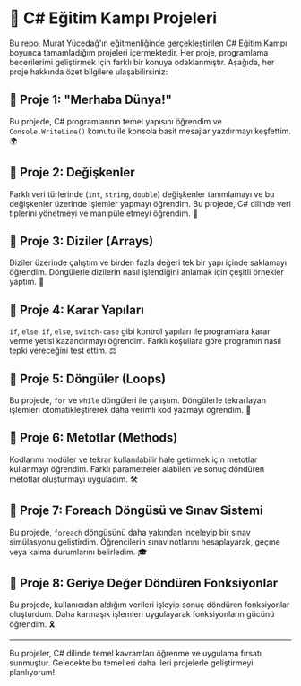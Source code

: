 # 🚀 C# Eğitim Kampı Projeleri

Bu repo, Murat Yücedağ'ın eğitmenliğinde gerçekleştirilen C# Eğitim Kampı boyunca tamamladığım projeleri içermektedir. Her proje, programlama becerilerimi geliştirmek için farklı bir konuya odaklanmıştır. Aşağıda, her proje hakkında özet bilgilere ulaşabilirsiniz:

## 📝 Proje 1: "Merhaba Dünya!"
Bu projede, C# programlarının temel yapısını öğrendim ve `Console.WriteLine()` komutu ile konsola basit mesajlar yazdırmayı keşfettim. 🌍

## 📝 Proje 2: Değişkenler
Farklı veri türlerinde (`int`, `string`, `double`) değişkenler tanımlamayı ve bu değişkenler üzerinde işlemler yapmayı öğrendim. Bu projede, C# dilinde veri tiplerini yönetmeyi ve manipüle etmeyi öğrendim. 🔢

## 📝 Proje 3: Diziler (Arrays)
Diziler üzerinde çalıştım ve birden fazla değeri tek bir yapı içinde saklamayı öğrendim. Döngülerle dizilerin nasıl işlendiğini anlamak için çeşitli örnekler yaptım. 🧩

## 📝 Proje 4: Karar Yapıları
`if`, `else if`, `else`, `switch-case` gibi kontrol yapıları ile programlara karar verme yetisi kazandırmayı öğrendim. Farklı koşullara göre programın nasıl tepki vereceğini test ettim. ⚖️

## 📝 Proje 5: Döngüler (Loops)
Bu projede, `for` ve `while` döngüleri ile çalıştım. Döngülerle tekrarlayan işlemleri otomatikleştirerek daha verimli kod yazmayı öğrendim. 🔄

## 📝 Proje 6: Metotlar (Methods)
Kodlarımı modüler ve tekrar kullanılabilir hale getirmek için metotlar kullanmayı öğrendim. Farklı parametreler alabilen ve sonuç döndüren metotlar oluşturmayı uyguladım. 🛠️

## 📝 Proje 7: Foreach Döngüsü ve Sınav Sistemi
Bu projede, `foreach` döngüsünü daha yakından inceleyip bir sınav simülasyonu geliştirdim. Öğrencilerin sınav notlarını hesaplayarak, geçme veya kalma durumlarını belirledim. 🎓

## 📝 Proje 8: Geriye Değer Döndüren Fonksiyonlar
Bu projede, kullanıcıdan aldığım verileri işleyip sonuç döndüren fonksiyonlar oluşturdum. Daha karmaşık işlemleri uygulayarak fonksiyonların gücünü öğrendim. 🎗️

---

Bu projeler, C# dilinde temel kavramları öğrenme ve uygulama fırsatı sunmuştur. Gelecekte bu temelleri daha ileri projelerle geliştirmeyi planlıyorum!
